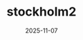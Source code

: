 ---
title: stockholm2
lat: 59.3293
lon: 18.0686
date: 2025-11-07
person:
  - andrea
popup: "false"
---